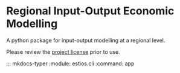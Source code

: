 # Regional Input-Output Economic Modelling

A python package for input-output modelling at a regional level.

Please review the [project license](license.md) prior to use.

::: mkdocs-typer
    :module: estios.cli
    :command: app
